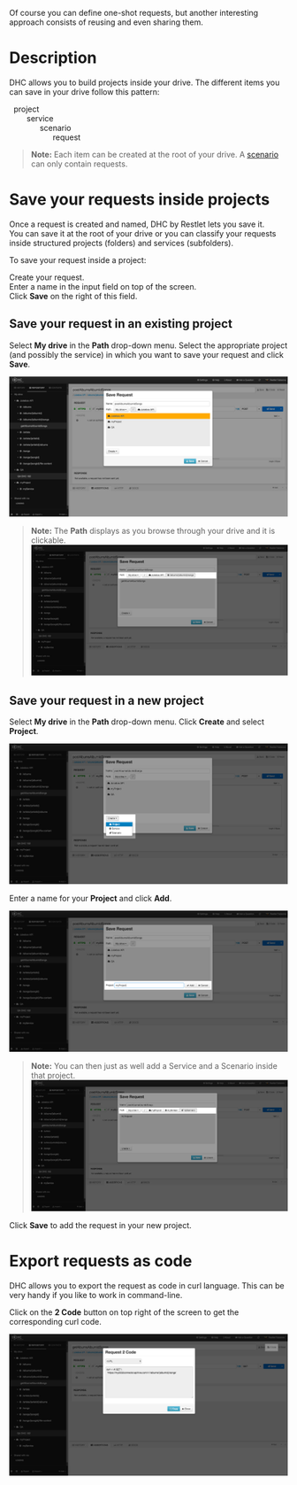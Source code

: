 Of course you can define one-shot requests, but another interesting approach consists of reusing and even sharing them.

# Description

DHC allows you to build projects inside your drive.
The different items you can save in your drive follow this pattern:

<i class="fa fa-cloud"></i>&nbsp;&nbsp;project  
&nbsp;&nbsp;&nbsp;&nbsp;&nbsp;&nbsp;<i class="fa fa-cog"></i>&nbsp;&nbsp;service  
&nbsp;&nbsp;&nbsp;&nbsp;&nbsp;&nbsp;&nbsp;&nbsp;&nbsp;&nbsp;&nbsp;&nbsp;<i class="fa fa-rocket"></i>&nbsp;&nbsp;scenario  
&nbsp;&nbsp;&nbsp;&nbsp;&nbsp;&nbsp;&nbsp;&nbsp;&nbsp;&nbsp;&nbsp;&nbsp;&nbsp;&nbsp;&nbsp;&nbsp;&nbsp;&nbsp;<i class="fa fa-paper-plane"></i>&nbsp;&nbsp;request

>**Note:** Each item can be created at the root of your drive. A [scenario](/technical-resources/dhc/guide/run-tests/run-tests "scenario") can only contain requests.

# Save your requests inside projects

Once a request is created and named, DHC by Restlet lets you save it.  
You can save it at the root of your drive or you can classify your requests inside structured projects (folders) and services (subfolders).

To save your request inside a project:

Create your request.  
Enter a name in the input field on top of the screen.  
Click **Save** on the right of this field.  

## Save your request in an existing project

Select **My drive** in the **Path** drop-down menu.
Select the appropriate project (and possibly the service) in which you want to save your request and click **Save**.

![Save request](images/save-request-existing-project.jpg "Save request")

>**Note:** The **Path** displays as you browse through your drive and it is clickable.
![Save request](images/save-request-path.jpg "Save request")

## Save your request in a new project

Select **My drive** in the **Path** drop-down menu.
Click **Create** and select **Project**.

![Save request](images/save-request-in-new-project.jpg "Save request")

Enter a name for your **Project** and click **Add**.

![Save request](images/save-request-add-project.jpg "Save request")

>**Note:** You can then just as well add a Service and a Scenario inside that project.
![Save request](images/save-request-path2.jpg "Save request")

Click **Save** to add the request in your new project.

# Export requests as code

DHC allows you to export the request as code in curl language. This can be very handy if you like to work in command-line.

Click on the **2 Code** button on top right of the screen to get the corresponding curl code.

![Request 2 Code](images/18-request2code.jpg "Request 2 Code")
